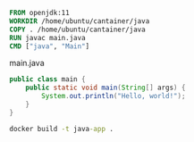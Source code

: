 ```Dockerfile
FROM openjdk:11
WORKDIR /home/ubuntu/cantainer/java
COPY . /home/ubuntu/cantainer/java
RUN javac main.java
CMD ["java", "Main"]
```

main.java 

```java
public class main {
    public static void main(String[] args) {
        System.out.println("Hello, world!");
    }
}
```

```cmd
docker build -t java-app .
```

